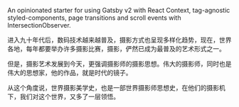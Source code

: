 An opinionated starter for using Gatsby v2 with React Context, tag-agnostic styled-components, page transitions and scroll events with IntersectionObserver.

进入九十年代后，数码技术越来越普及，摄影方式也呈现多样化趋势，现在，世界各地，每年都要举办许多摄影比赛，摄影，俨然已成为最普及的艺术形式之一。

但是，摄影艺术发展到今天，更强调摄影师的摄影思想。伟大的摄影师，同时也是伟大的思想家，他的作品，就是时代的镜子。

从这个角度说，世界摄影美学史，也是一部世界摄影师思想史，在他们的摄影机下，我们对这个世界，又多了一层领悟。

